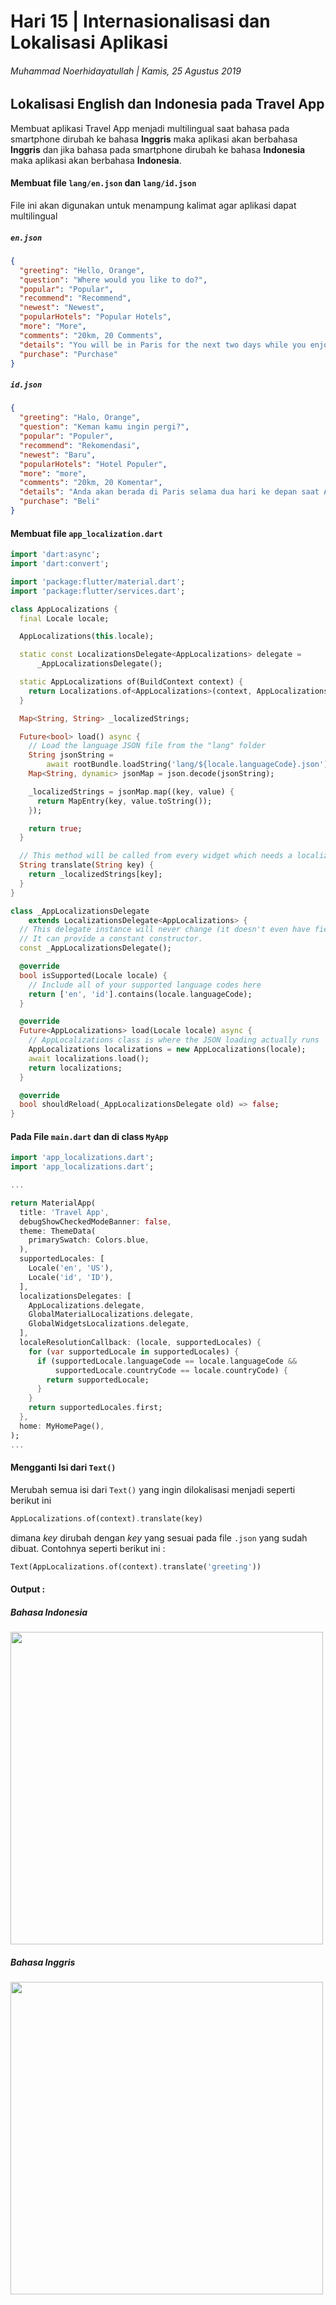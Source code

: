 # Hari 15 | Internasionalisasi dan Lokalisasi Aplikasi

###### Muhammad Noerhidayatullah | Kamis, 25 Agustus 2019

## Lokalisasi English dan Indonesia pada Travel App

Membuat aplikasi Travel App menjadi multilingual saat bahasa pada smartphone dirubah ke bahasa **Inggris** maka aplikasi akan berbahasa **Inggris** dan jika bahasa pada smartphone dirubah ke bahasa **Indonesia** maka aplikasi akan berbahasa **Indonesia**.

#### Membuat file `lang/en.json` dan `lang/id.json`

File ini akan digunakan untuk menampung kalimat agar aplikasi dapat multilingual

##### `en.json`

```json
{
  "greeting": "Hello, Orange",
  "question": "Where would you like to do?",
  "popular": "Popular",
  "recommend": "Recommend",
  "newest": "Newest",
  "popularHotels": "Popular Hotels",
  "more": "More",
  "comments": "20km, 20 Comments",
  "details": "You will be in Paris for the next two days while you enjoy a guided tour in one of the most famous cities in the world. Your Paris adventure begins with a spectacular start with a journey on the famous ChampsÉlysées to Place de la Concorde, which played a key role in the French Revolution. You will also see the iconic Arc de Triomphe here, a magnificent monument that is near the western end of the road and commemorates the war revolution and the Napoleonic wars.",
  "purchase": "Purchase"
}
```

##### `id.json`

```json
{
  "greeting": "Halo, Orange",
  "question": "Keman kamu ingin pergi?",
  "popular": "Populer",
  "recommend": "Rekomendasi",
  "newest": "Baru",
  "popularHotels": "Hotel Populer",
  "more": "more",
  "comments": "20km, 20 Komentar",
  "details": "Anda akan berada di Paris selama dua hari ke depan saat Anda menikmati tour berpemandu di sekitar salah satu kota paling terkenal di dunia. Petualangan Paris Anda dimulai dengan awal yang spektakuler dengan perjalanan di sepanjang ChampsÉlysées yang terkenal sampai Place de la Concorde, yang memainkan peran kunci dalam Revolusi Prancis. Anda juga akan melihat Arc de Triomphe yang ikonik di sini, monumen megah yang berada di dekat ujung barat jalan dan memperingati jatuhnya revolusi dan perang Napoleon.",
  "purchase": "Beli"
}
```

#### Membuat file `app_localization.dart`

```dart
import 'dart:async';
import 'dart:convert';

import 'package:flutter/material.dart';
import 'package:flutter/services.dart';

class AppLocalizations {
  final Locale locale;

  AppLocalizations(this.locale);

  static const LocalizationsDelegate<AppLocalizations> delegate =
      _AppLocalizationsDelegate();

  static AppLocalizations of(BuildContext context) {
    return Localizations.of<AppLocalizations>(context, AppLocalizations);
  }

  Map<String, String> _localizedStrings;

  Future<bool> load() async {
    // Load the language JSON file from the "lang" folder
    String jsonString =
        await rootBundle.loadString('lang/${locale.languageCode}.json');
    Map<String, dynamic> jsonMap = json.decode(jsonString);

    _localizedStrings = jsonMap.map((key, value) {
      return MapEntry(key, value.toString());
    });

    return true;
  }

  // This method will be called from every widget which needs a localized text
  String translate(String key) {
    return _localizedStrings[key];
  }
}

class _AppLocalizationsDelegate
    extends LocalizationsDelegate<AppLocalizations> {
  // This delegate instance will never change (it doesn't even have fields!)
  // It can provide a constant constructor.
  const _AppLocalizationsDelegate();

  @override
  bool isSupported(Locale locale) {
    // Include all of your supported language codes here
    return ['en', 'id'].contains(locale.languageCode);
  }

  @override
  Future<AppLocalizations> load(Locale locale) async {
    // AppLocalizations class is where the JSON loading actually runs
    AppLocalizations localizations = new AppLocalizations(locale);
    await localizations.load();
    return localizations;
  }

  @override
  bool shouldReload(_AppLocalizationsDelegate old) => false;
}

```

#### Pada File `main.dart` dan di class `MyApp`

```dart
import 'app_localizations.dart';
import 'app_localizations.dart';

...

return MaterialApp(
  title: 'Travel App',
  debugShowCheckedModeBanner: false,
  theme: ThemeData(
    primarySwatch: Colors.blue,
  ),
  supportedLocales: [
    Locale('en', 'US'),
    Locale('id', 'ID'),
  ],
  localizationsDelegates: [
    AppLocalizations.delegate,
    GlobalMaterialLocalizations.delegate,
    GlobalWidgetsLocalizations.delegate,
  ],
  localeResolutionCallback: (locale, supportedLocales) {
    for (var supportedLocale in supportedLocales) {
      if (supportedLocale.languageCode == locale.languageCode &&
          supportedLocale.countryCode == locale.countryCode) {
        return supportedLocale;
      }
    }
    return supportedLocales.first;
  },
  home: MyHomePage(),
);
...
```

#### Mengganti Isi dari `Text()`

Merubah semua isi dari `Text()` yang ingin dilokalisasi menjadi seperti berikut ini

```dart
AppLocalizations.of(context).translate(key)
```

dimana _key_ dirubah dengan _key_ yang sesuai pada file `.json` yang sudah dibuat.
Contohnya seperti berikut ini :

```dart
Text(AppLocalizations.of(context).translate('greeting'))
```

#### Output :

##### Bahasa Indonesia

<img width='500' src='assets/images/id.png'>

##### Bahasa Inggris

<img width='500' src='assets/images/en.png'>
